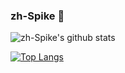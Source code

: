### zh-Spike 👋

![zh-Spike's github stats](https://github-readme-stats.vercel.app/api?username=zh-Spike&show_icons=true&theme=onedark)

[![Top Langs](https://github-readme-stats.vercel.app/api/top-langs/?username=zh-Spike&hide=html&layout=compact&theme=onedark)](https://github.com/zh-Spike/github-readme-stats)




